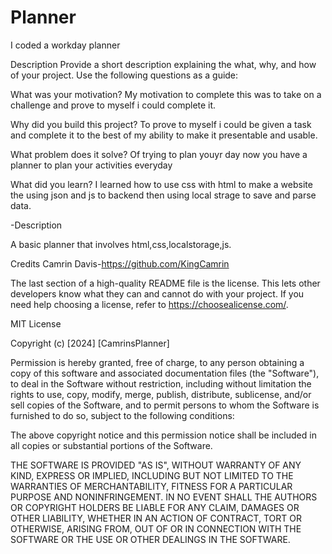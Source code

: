 # Planner
I coded a workday planner



Description
Provide a short description explaining the what, why, and how of your project. Use the following questions as a guide:

What was your motivation? My motivation to complete this was to take on a challenge and prove to myself i could complete it.

Why did you build this project?
To prove to myself i could be given a task and complete it to the best of my ability to make it presentable and usable.

What problem does it solve? 
Of trying to plan youyr day now you have a planner to plan your activities everyday

What did you learn? 
I learned how to use css with html to make a website the using json and js to backend then using local strage to save and parse data.

-Description

A basic planner that involves html,css,localstorage,js.

Credits
Camrin Davis-https://github.com/KingCamrin

The last section of a high-quality README file is the license. This lets other developers know what they can and cannot do with your project. If you need help choosing a license, refer to https://choosealicense.com/.

MIT License

Copyright (c) [2024] [CamrinsPlanner]

Permission is hereby granted, free of charge, to any person obtaining a copy of this software and associated documentation files (the "Software"), to deal in the Software without restriction, including without limitation the rights to use, copy, modify, merge, publish, distribute, sublicense, and/or sell copies of the Software, and to permit persons to whom the Software is furnished to do so, subject to the following conditions:

The above copyright notice and this permission notice shall be included in all copies or substantial portions of the Software.

THE SOFTWARE IS PROVIDED "AS IS", WITHOUT WARRANTY OF ANY KIND, EXPRESS OR IMPLIED, INCLUDING BUT NOT LIMITED TO THE WARRANTIES OF MERCHANTABILITY, FITNESS FOR A PARTICULAR PURPOSE AND NONINFRINGEMENT. IN NO EVENT SHALL THE AUTHORS OR COPYRIGHT HOLDERS BE LIABLE FOR ANY CLAIM, DAMAGES OR OTHER LIABILITY, WHETHER IN AN ACTION OF CONTRACT, TORT OR OTHERWISE, ARISING FROM, OUT OF OR IN CONNECTION WITH THE SOFTWARE OR THE USE OR OTHER DEALINGS IN THE SOFTWARE.

